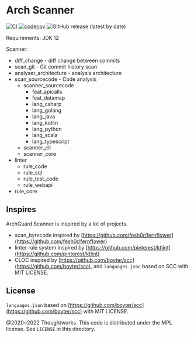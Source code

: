 # Arch Scanner

[![CI](https://github.com/archguard/scanner/actions/workflows/ci.yaml/badge.svg)](https://github.com/archguard/scanner/actions/workflows/ci.yaml)
[![codecov](https://codecov.io/gh/archguard/scanner/branch/master/graph/badge.svg?token=RSAOWTRFMT)](https://codecov.io/gh/archguard/scanner)
![GitHub release (latest by date)](https://img.shields.io/github/v/release/archguard/scanner)

Requirements: JDK 12

Scanner:

* diff_change - diff change between commits
* scan_git - Git commit history scan
* analyser_architecture - analysis architecture
* scan_sourcecode - Code analysis
  * scanner_sourcecode
       * feat_apicalls
       * feat_datamap
       * lang_csharp
       * lang_golang
       * lang_java
       * lang_kotlin
       * lang_python
       * lang_scala
       * lang_typescript
  * scanner_cli
  * scanner_core
* linter
  * rule_code
  * rule_sql
  * rule_test_code
  * rule_webapi
* rule_core

## Inspires

ArchGuard Scanner is inspired by a lot of projects.

- scan_bytecode inspired by [https://github.com/fesh0r/fernflower](https://github.com/fesh0r/fernflower)
- linter rule system inspired by [https://github.com/pinterest/ktlint](https://github.com/pinterest/ktlint)
- CLOC inspired by [https://github.com/boyter/scc](https://github.com/boyter/scc), and `languages.json` based on SCC with MIT LICENSE.

License
---

`languages.json` based on [https://github.com/boyter/scc](https://github.com/boyter/scc) with MIT LICENSE.

@2020~2022 Thoughtworks. This code is distributed under the MPL license. See `LICENSE` in this directory.
